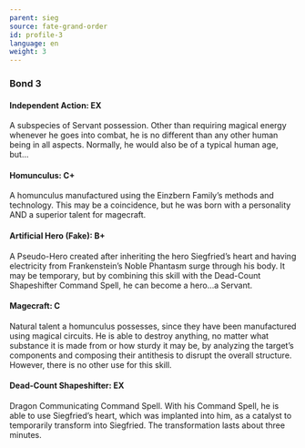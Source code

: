 ```yaml
---
parent: sieg
source: fate-grand-order
id: profile-3
language: en
weight: 3
---
```


### Bond 3

#### Independent Action: EX

A subspecies of Servant possession. Other than requiring magical energy whenever he goes into combat, he is no different than any other human being in all aspects. Normally, he would also be of a typical human age, but… 

#### Homunculus: C+

A homunculus manufactured using the Einzbern Family’s methods and technology. This may be a coincidence, but he was born with a personality AND a superior talent for magecraft.

#### Artificial Hero (Fake): B+

A Pseudo-Hero created after inheriting the hero Siegfried’s heart and having electricity from Frankenstein’s Noble Phantasm surge through his body. It may be temporary, but by combining this skill with the Dead-Count Shapeshifter Command Spell, he can become a hero…a Servant.

#### Magecraft: C

Natural talent a homunculus possesses, since they have been manufactured using magical circuits.
He is able to destroy anything, no matter what substance it is made from or how sturdy it may be, by analyzing the target’s components and composing their antithesis to disrupt the overall structure.
However, there is no other use for this skill.

#### Dead-Count Shapeshifter: EX

Dragon Communicating Command Spell.
With his Command Spell, he is able to use Siegfried’s heart, which was implanted into him, as a catalyst to temporarily transform into Siegfried. 
The transformation lasts about three minutes.
